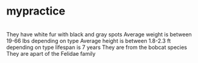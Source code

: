 # mypractice
<html>
  <head>
  	<title>Lynx</title>
  </head>
  <body>
  	<div>
  	   <br>
  		<it>They have white fur with black and gray spots</it>
  		<it>Average weight is between 19-66 lbs depending on type</it>
  		<it>Average height is between 1.8-2.3 ft depending on type</it>
  		<it>lifespan is 7 years</it>
  		<it>They are from the bobcat species</it>
  		<it>They are apart of the Felidae family</it>
  	    </br>
  	</div>
  </body>
</html>

